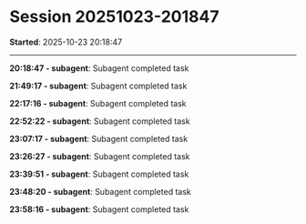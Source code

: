# Session 20251023-201847

**Started**: 2025-10-23 20:18:47

---

**20:18:47 - subagent**: Subagent completed task

**21:49:17 - subagent**: Subagent completed task

**22:17:16 - subagent**: Subagent completed task

**22:52:22 - subagent**: Subagent completed task

**23:07:17 - subagent**: Subagent completed task

**23:26:27 - subagent**: Subagent completed task

**23:39:51 - subagent**: Subagent completed task

**23:48:20 - subagent**: Subagent completed task

**23:58:16 - subagent**: Subagent completed task

